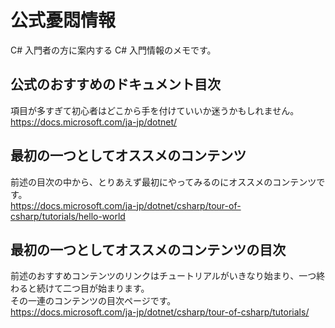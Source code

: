 # 公式憂悶情報

C# 入門者の方に案内する C# 入門情報のメモです。  

## 公式のおすすめのドキュメント目次
項目が多すぎて初心者はどこから手を付けていいか迷うかもしれません。  
<https://docs.microsoft.com/ja-jp/dotnet/>

## 最初の一つとしてオススメのコンテンツ
前述の目次の中から、とりあえず最初にやってみるのにオススメのコンテンツです。  
<https://docs.microsoft.com/ja-jp/dotnet/csharp/tour-of-csharp/tutorials/hello-world>

## 最初の一つとしてオススメのコンテンツの目次
前述のおすすめコンテンツのリンクはチュートリアルがいきなり始まり、一つ終わると続けて二つ目が始まります。  
その一連のコンテンツの目次ページです。  
<https://docs.microsoft.com/ja-jp/dotnet/csharp/tour-of-csharp/tutorials/>
